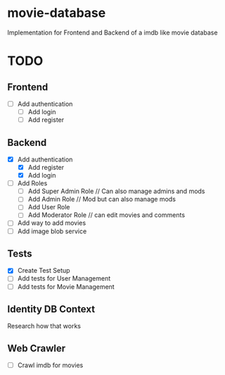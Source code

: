 # movie-database

Implementation for Frontend and Backend of a imdb like movie database

# TODO

## Frontend

- [ ] Add authentication
  - [ ] Add login
  - [ ] Add register

## Backend

- [x] Add authentication
  - [x] Add register
  - [x] Add login
- [ ] Add Roles
  - [ ] Add Super Admin Role // Can also manage admins and mods
  - [ ] Add Admin Role // Mod but can also manage mods
  - [ ] Add User Role
  - [ ] Add Moderator Role // can edit movies and comments
- [ ] Add way to add movies
- [ ] Add image blob service

## Tests

- [x] Create Test Setup
- [ ] Add tests for User Management
- [ ] Add tests for Movie Management

## Identity DB Context

Research how that works

## Web Crawler

- [ ] Crawl imdb for movies
